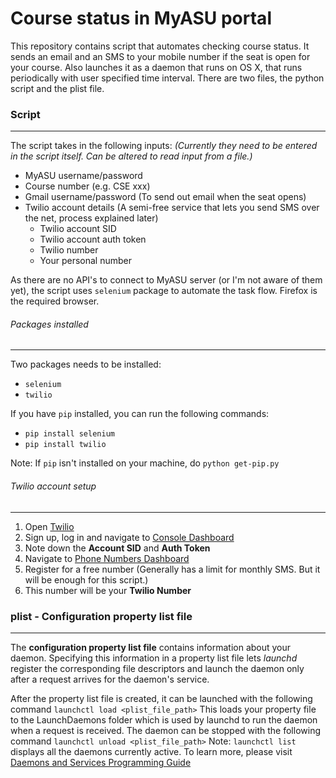 # Course status in MyASU portal

This repository contains script that automates checking course status. It sends an email and an SMS to your mobile number if the seat is open for your course. Also launches it as a daemon that runs on OS X, that runs periodically with user specified time interval.
There are two files, the python script and the plist file.

### Script
***
The script takes in the following inputs:
_(Currently they need to be entered in the script itself. Can be altered to read input from a file.)_
- MyASU username/password
- Course number (e.g. CSE xxx)
- Gmail username/password (To send out email when the seat opens)
- Twilio account details (A semi-free service that lets you send SMS over the net, process explained later)
  - Twilio account SID
  - Twilio account auth token
  - Twilio number
  - Your personal number

As there are no API's to connect to MyASU server (or I'm not aware of them yet), the script uses `selenium` package to automate the task flow. Firefox is the required browser.

###### Packages installed
------
Two packages needs to be installed:
- `selenium`
- `twilio`

If you have `pip` installed, you can run the following commands:
- `pip install selenium`
- `pip install twilio`

Note: If `pip` isn't installed on your machine, do `python get-pip.py`


###### Twilio account setup
------
1. Open [Twilio](https://www.twilio.com/)
2. Sign up, log in and navigate to [Console Dashboard](https://www.twilio.com/console)
3. Note down the **Account SID** and **Auth Token**
4. Navigate to [Phone Numbers Dashboard](https://www.twilio.com/console/phone-numbers/dashboard)
5. Register for a free number (Generally has a limit for monthly SMS. But it will be enough for this script.)
6. This number will be your **Twilio Number**


### plist - Configuration property list file
***
The __configuration property list file__ contains information about your daemon. Specifying this information in a property list file lets _launchd_ register the corresponding file descriptors and launch the daemon only after a request arrives for the daemon's service.

After the property list file is created, it can be launched with the following command
`launchctl load <plist_file_path>`
This loads your property file to the LaunchDaemons folder which is used by launchd to run the daemon when a request is received.
The daemon can be stopped with the following command
`launchctl unload <plist_file_path>`
Note: `launchctl list` displays all the daemons currently active. To learn more, please visit [Daemons and Services Programming Guide](https://developer.apple.com/library/mac/documentation/MacOSX/Conceptual/BPSystemStartup/Chapters/Introduction.html)
